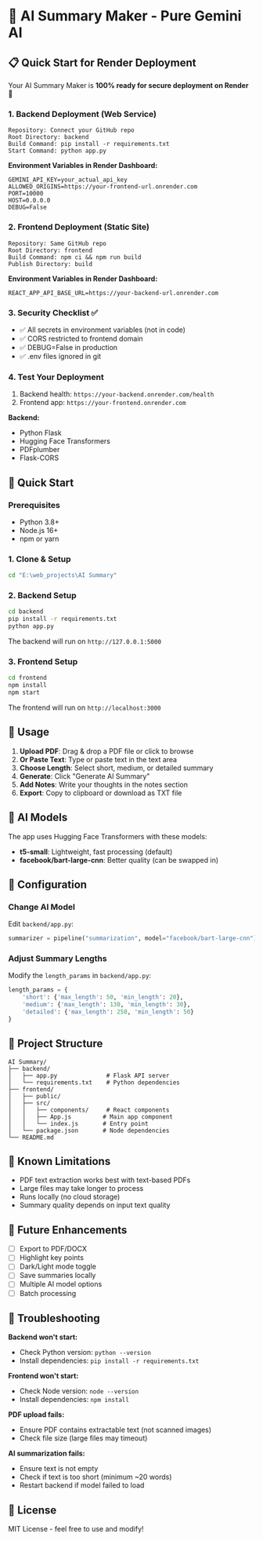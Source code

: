 # 🚀 AI Summary Maker - Pure Gemini AI

## 📋 Quick Start for Render Deployment

Your AI Summary Maker is **100% ready for secure deployment on Render** 🚀

### 1. Backend Deployment (Web Service)
```
Repository: Connect your GitHub repo
Root Directory: backend
Build Command: pip install -r requirements.txt
Start Command: python app.py
```

**Environment Variables in Render Dashboard:**
```
GEMINI_API_KEY=your_actual_api_key
ALLOWED_ORIGINS=https://your-frontend-url.onrender.com
PORT=10000
HOST=0.0.0.0
DEBUG=False
```

### 2. Frontend Deployment (Static Site)
```
Repository: Same GitHub repo
Root Directory: frontend
Build Command: npm ci && npm run build
Publish Directory: build
```

**Environment Variables in Render Dashboard:**
```
REACT_APP_API_BASE_URL=https://your-backend-url.onrender.com
```

### 3. Security Checklist ✅
- ✅ All secrets in environment variables (not in code)
- ✅ CORS restricted to frontend domain
- ✅ DEBUG=False in production
- ✅ .env files ignored in git

### 4. Test Your Deployment
1. Backend health: `https://your-backend.onrender.com/health`
2. Frontend app: `https://your-frontend.onrender.com`

**Backend:**
- Python Flask
- Hugging Face Transformers
- PDFplumber
- Flask-CORS

## 🚀 Quick Start

### Prerequisites
- Python 3.8+ 
- Node.js 16+
- npm or yarn

### 1. Clone & Setup
```bash
cd "E:\web_projects\AI Summary"
```

### 2. Backend Setup
```bash
cd backend
pip install -r requirements.txt
python app.py
```
The backend will run on `http://127.0.0.1:5000`

### 3. Frontend Setup
```bash
cd frontend
npm install
npm start
```
The frontend will run on `http://localhost:3000`

## 📖 Usage

1. **Upload PDF**: Drag & drop a PDF file or click to browse
2. **Or Paste Text**: Type or paste text in the text area
3. **Choose Length**: Select short, medium, or detailed summary
4. **Generate**: Click "Generate AI Summary" 
5. **Add Notes**: Write your thoughts in the notes section
6. **Export**: Copy to clipboard or download as TXT file

## 🤖 AI Models

The app uses Hugging Face Transformers with these models:
- **t5-small**: Lightweight, fast processing (default)
- **facebook/bart-large-cnn**: Better quality (can be swapped in)

## 🔧 Configuration

### Change AI Model
Edit `backend/app.py`:
```python
summarizer = pipeline("summarization", model="facebook/bart-large-cnn")
```

### Adjust Summary Lengths
Modify the `length_params` in `backend/app.py`:
```python
length_params = {
    'short': {'max_length': 50, 'min_length': 20},
    'medium': {'max_length': 130, 'min_length': 30},
    'detailed': {'max_length': 250, 'min_length': 50}
}
```

## 📁 Project Structure
```
AI Summary/
├── backend/
│   ├── app.py              # Flask API server
│   └── requirements.txt    # Python dependencies
├── frontend/
│   ├── public/
│   ├── src/
│   │   ├── components/     # React components
│   │   ├── App.js         # Main app component
│   │   └── index.js       # Entry point
│   └── package.json       # Node dependencies
└── README.md
```

## 🚧 Known Limitations

- PDF text extraction works best with text-based PDFs
- Large files may take longer to process
- Runs locally (no cloud storage)
- Summary quality depends on input text quality

## 🔮 Future Enhancements

- [ ] Export to PDF/DOCX
- [ ] Highlight key points
- [ ] Dark/Light mode toggle
- [ ] Save summaries locally
- [ ] Multiple AI model options
- [ ] Batch processing

## 🐛 Troubleshooting

**Backend won't start:**
- Check Python version: `python --version`
- Install dependencies: `pip install -r requirements.txt`

**Frontend won't start:**
- Check Node version: `node --version`  
- Install dependencies: `npm install`

**PDF upload fails:**
- Ensure PDF contains extractable text (not scanned images)
- Check file size (large files may timeout)

**AI summarization fails:**
- Ensure text is not empty
- Check if text is too short (minimum ~20 words)
- Restart backend if model failed to load

## 📄 License

MIT License - feel free to use and modify!
